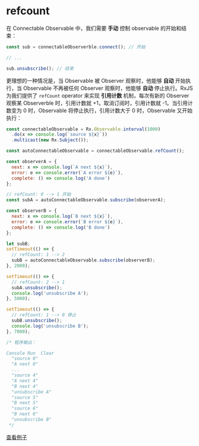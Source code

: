 # refcount

在 Connectable Observable 中，我们需要 **手动** 控制 observable 的开始和结束：

```js
const sub = connectableObserverble.connect(); // 开始

// ...

sub.unsubscribe(); // 结束
```

更理想的一种情况是，当 Observable 被 Observer 观察时，他能够 **自动** 开始执行，当 Observable 不再被任何 Observer 观察时，他能够 **自动** 停止执行。RxJS 为我们提供了 `refCount` operator 来实现 **引用计数** 机制，每次有新的 Observer 观察某 Observerble 时，引用计数就 +1，取消订阅时，引用计数就 -1。当引用计数变为 0 时，Observable 将停止执行，引用计数大于 0 时，Observable 又开始执行：

```js
const connectableObservable = Rx.Observable.interval(1000)
  .do(x => console.log(`source ${x}`))
  .multicast(new Rx.Subject());

const autoConnectableObservable = connectableObservable.refCount();

const observerA = {
  next: x => console.log(`A next ${x}`),
  error: e => console.error(`A error ${e}`),
  complete: () => console.log('A done')
};

// refCount: 0 --> 1 开始
const subA = autoConnectableObservable.subscribe(observerA);

const observerB = {
  next: x => console.log(`B next ${x}`),
  error: e => console.error(`B error ${e}`),
  complete: () => console.log('B done')
};

let subB;
setTimeout(() => {
  // refCount: 1 --> 2
  subB = autoConnectableObservable.subscribe(observerB);
}, 2000);

setTimeout(() => {
  // refCount: 2 --> 1
  subA.unsubscribe();
  console.log('unsubscribe A');
}, 5000);

setTimeout(() => {
  // refCount: 1 --> 0 停止
  subB.unsubscribe();
  console.log('unsubscribe B');
}, 7000);

/* 程序输出：

Console Run  Clear
  "source 0"
  "A next 0"
  ...
  "source 4"
  "A next 4"
  "B next 4"
  "unsubscribe A"
  "source 5"
  "B next 5"
  "source 6"
  "B next 6"
  "unsubscribe B"
 */
```

[查看例子](http://jsbin.com/nesazu/33/edit?js,console)
